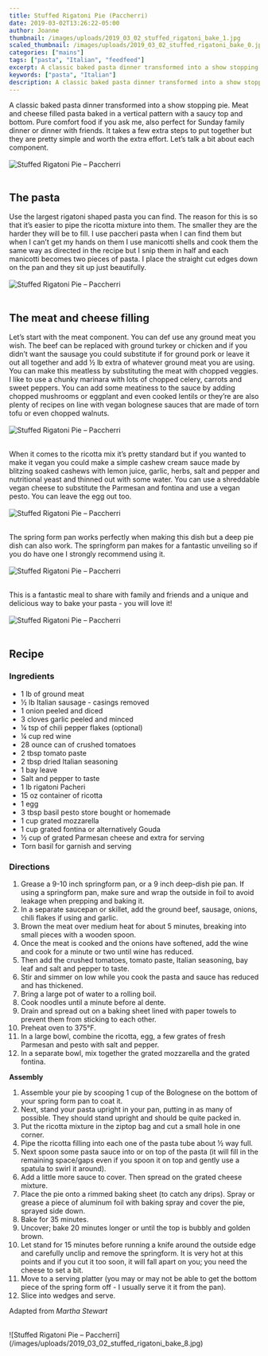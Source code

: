 ```yaml
---
title: Stuffed Rigatoni Pie (Paccherri)
date: 2019-03-02T13:26:22-05:00
author: Joanne
thumbnail: /images/uploads/2019_03_02_stuffed_rigatoni_bake_1.jpg
scaled_thumbnail: /images/uploads/2019_03_02_stuffed_rigatoni_bake_0.jpg
categories: ["mains"]
tags: ["pasta", "Italian", "feedfeed"]
excerpt: A classic baked pasta dinner transformed into a show stopping pie
keywords: ["pasta", "Italian"]
description: A classic baked pasta dinner transformed into a show stopping pie. Meat and cheese filled pasta baked in a vertical pattern with a saucy top and bottom
---
```


A classic baked pasta dinner transformed into a show stopping pie. Meat and cheese filled pasta baked in a vertical pattern with a saucy top and bottom. Pure comfort food if you ask me, also perfect for Sunday family dinner or dinner with friends. It takes a few extra steps to put together but they are pretty simple and worth the extra effort. Let’s talk a bit about each component. 
</br>
</br>
![Stuffed Rigatoni Pie – Paccherri](/images/uploads/2019_03_02_stuffed_rigatoni_bake_2.jpg)
</br>
</br>

## The pasta 
Use the largest rigatoni shaped pasta you can find. The reason for this is so that it’s easier to pipe the ricotta mixture into them. The smaller they are the harder they will be to fill. I use paccheri pasta when I can find them but when I can’t get my hands on them I use manicotti shells and cook them the same way as directed in the recipe but I snip them in half and each manicotti becomes two pieces of pasta. I place the straight cut edges down on the pan and they sit up just beautifully.
</br>
</br>
![Stuffed Rigatoni Pie – Paccherri](/images/uploads/2019_03_02_stuffed_rigatoni_bake_3.jpg)
</br>
</br>

## The meat and cheese filling 
Let’s start with the meat component. You can def use any ground meat you wish. The beef can be replaced with ground turkey or chicken and if you didn’t want the sausage you could substitute if for ground pork or leave it out all together and add &frac12; lb extra of whatever ground meat you are using. You can make this meatless by substituting the meat with chopped veggies. I like to use a chunky marinara with lots of chopped celery, carrots and sweet peppers. You can add some meatiness to the sauce by adding chopped mushrooms or eggplant and even cooked lentils or they’re are also plenty of recipes on line with vegan bolognese sauces that are made of torn tofu or even chopped walnuts.
</br>
</br>
![Stuffed Rigatoni Pie – Paccherri](/images/uploads/2019_03_02_stuffed_rigatoni_bake_4.jpg)
</br>
</br>

When it comes to the ricotta mix it’s pretty standard but if you wanted to make it vegan you could make a simple cashew cream sauce made by blitzing soaked cashews with lemon juice, garlic, herbs, salt and pepper and nutritional yeast and thinned out with some water.  You can use a shreddable vegan cheese to substitute the Parmesan and fontina  and use a vegan pesto. You can leave the egg out too. 
</br>
</br>
![Stuffed Rigatoni Pie – Paccherri](/images/uploads/2019_03_02_stuffed_rigatoni_bake_5.jpg)
</br>
</br>

The spring form pan works perfectly when making this dish but a deep pie dish can also work. The springform pan makes for a fantastic unveiling so if you do have one I strongly recommend using it.
</br>
</br>
![Stuffed Rigatoni Pie – Paccherri](/images/uploads/2019_03_02_stuffed_rigatoni_bake_6.jpg)
</br>
</br>

This is a fantastic meal to share with family and friends and a unique and delicious way to bake your pasta - you will love it! 
</br>
</br>
![Stuffed Rigatoni Pie – Paccherri](/images/uploads/2019_03_02_stuffed_rigatoni_bake_7.jpg)
</br>
</br>

## Recipe
### Ingredients

* <span itemprop="ingredients">1 lb of ground meat </span>
* <span itemprop="ingredients">&frac12; lb Italian sausage - casings removed </span>
* <span itemprop="ingredients">1 onion peeled and diced </span>
* <span itemprop="ingredients">3 cloves garlic peeled and minced </span>
* <span itemprop="ingredients">&frac14; tsp of chili pepper flakes (optional)</span>
* <span itemprop="ingredients">&frac14; cup red wine </span>
* <span itemprop="ingredients">28 ounce can of crushed tomatoes </span>
* <span itemprop="ingredients">2 tbsp tomato paste </span>
* <span itemprop="ingredients">2 tbsp dried Italian seasoning</span>
* <span itemprop="ingredients">1 bay leave </span>
* <span itemprop="ingredients">Salt and pepper to taste </span>
* <span itemprop="ingredients">1 lb rigatoni Pacheri</span>
* <span itemprop="ingredients">15 oz container of ricotta </span>
* <span itemprop="ingredients">1 egg </span>
* <span itemprop="ingredients">3 tbsp basil pesto store bought or homemade </span>
* <span itemprop="ingredients">1 cup grated mozzarella </span>
* <span itemprop="ingredients">1 cup grated fontina or alternatively Gouda </span>
* <span itemprop="ingredients">&frac12; cup of grated Parmesan cheese and extra  for serving </span>
* <span itemprop="ingredients">Torn basil for garnish and serving </span>

### Directions
 
1. Grease a 9-10 inch springform pan, or a 9 inch deep-dish pie pan. If using a springform pan, make sure and wrap the outside in foil to avoid leakage when prepping and baking it. 
2. In a separate saucepan or skillet, add the ground beef, sausage, onions, chili flakes if using and garlic. 
3. Brown the meat over medium heat for about 5 minutes, breaking into small pieces with a wooden spoon. 
4. Once the meat is cooked and the onions have softened, add the wine and cook for a minute or two until wine has reduced. 
5. Then add the crushed tomatoes, tomato paste, Italian seasoning, bay leaf and salt and pepper to taste. 
6. Stir and simmer on low while you cook the pasta and sauce has reduced and has thickened. 
7. Bring a large pot of water to a rolling boil. 
8. Cook noodles until a minute before al dente. 
9.  Drain and spread out on a baking sheet lined with paper towels to prevent them from sticking to each other. 
10. Preheat oven to 375&deg;F.
11. In a large bowl, combine the ricotta, egg, a few grates of fresh Parmesan and pesto with salt and pepper. 
12. In a separate bowl, mix together the grated mozzarella and the grated fontina.

__Assembly__

1. Assemble your pie by scooping 1 cup of the Bolognese on the bottom of your spring form pan to coat it. 
2. Next, stand your pasta upright in your pan, putting in as many of possible. They should stand upright and should be quite packed in. 
3. Put the ricotta mixture in the ziptop bag and cut a small hole in one corner. 
4. Pipe the ricotta filling into each one of the pasta tube about &frac12; way full. 
5. Next spoon some pasta sauce into or on top of the pasta (it will fill in the remaining space/gaps even if you spoon it on top and gently use a spatula to swirl it around). 
6. Add a little more sauce to cover. Then spread on the grated cheese mixture.
7. Place the pie onto a rimmed baking sheet (to catch any drips). Spray or grease a piece of aluminum foil with baking spray and cover the pie, sprayed side down. 
8. Bake for 35 minutes. 
9. Uncover; bake 20 minutes longer or until the top is bubbly and golden brown. 
10. Let stand for 15 minutes before running a knife around the outside edge and carefully unclip and remove the springform. It is very hot at this points and if you cut it too soon, it will fall apart on you; you need the cheese to set a bit. 
11. Move to a serving platter (you may or may not be able to get the bottom piece of the spring form off - I usually serve it it from the pan). 
12. Slice into wedges and serve.

Adapted from _Martha Stewart_

</br>
![Stuffed Rigatoni Pie – Paccherri](/images/uploads/2019_03_02_stuffed_rigatoni_bake_8.jpg)
